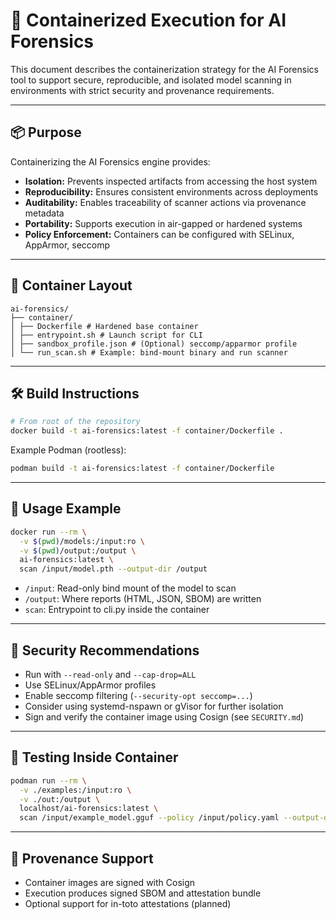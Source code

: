 # 🧱 Containerized Execution for AI Forensics

This document describes the containerization strategy for the AI Forensics tool to support secure, reproducible, and isolated model scanning in environments with strict security and provenance requirements.

---

## 📦 Purpose

Containerizing the AI Forensics engine provides:

- **Isolation:** Prevents inspected artifacts from accessing the host system
- **Reproducibility:** Ensures consistent environments across deployments
- **Auditability:** Enables traceability of scanner actions via provenance metadata
- **Portability:** Supports execution in air-gapped or hardened systems
- **Policy Enforcement:** Containers can be configured with SELinux, AppArmor, seccomp

---

## 🧰 Container Layout

```
ai-forensics/
├── container/
│ ├── Dockerfile # Hardened base container
│ ├── entrypoint.sh # Launch script for CLI
│ ├── sandbox_profile.json # (Optional) seccomp/apparmor profile
│ └── run_scan.sh # Example: bind-mount binary and run scanner
```

---

## 🛠️ Build Instructions

```bash
# From root of the repository
docker build -t ai-forensics:latest -f container/Dockerfile .
```

Example Podman (rootless):

```bash
podman build -t ai-forensics:latest -f container/Dockerfile
```

---

## 🚀 Usage Example

```bash
docker run --rm \
  -v $(pwd)/models:/input:ro \
  -v $(pwd)/output:/output \
  ai-forensics:latest \
  scan /input/model.pth --output-dir /output
```
- `/input`: Read-only bind mount of the model to scan
- `/output`: Where reports (HTML, JSON, SBOM) are written
- `scan`: Entrypoint to cli.py inside the container

---

## 🔐 Security Recommendations
- Run with `--read-only` and `--cap-drop=ALL`
- Use SELinux/AppArmor profiles
- Enable seccomp filtering (`--security-opt seccomp=...`)
- Consider using systemd-nspawn or gVisor for further isolation
- Sign and verify the container image using Cosign (see `SECURITY.md`)

---

## 🧪 Testing Inside Container

```bash
podman run --rm \
  -v ./examples:/input:ro \
  -v ./out:/output \
  localhost/ai-forensics:latest \
  scan /input/example_model.gguf --policy /input/policy.yaml --output-dir /output
```

---

## 📜 Provenance Support

- Container images are signed with Cosign  
- Execution produces signed SBOM and attestation bundle  
- Optional support for in-toto attestations (planned)  

